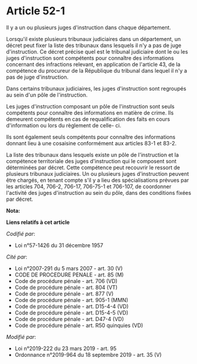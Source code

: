 # Article 52-1

Il y a un ou plusieurs juges d'instruction dans chaque département.

Lorsqu'il existe plusieurs tribunaux judiciaires dans un département, un décret peut fixer la liste des tribunaux dans
lesquels il n'y a pas de juge d'instruction. Ce décret précise quel est le tribunal judiciaire dont le ou les juges
d'instruction sont compétents pour connaître des informations concernant des infractions relevant, en application de
l'article 43, de la compétence du procureur de la République du tribunal dans lequel il n'y a pas de juge d'instruction.

Dans certains tribunaux judiciaires, les juges d'instruction sont regroupés au sein d'un pôle de l'instruction.

Les juges d'instruction composant un pôle de l'instruction sont seuls compétents pour connaître des informations en matière
de crime. Ils demeurent compétents en cas de requalification des faits en cours d'information ou lors du règlement de celle-
ci.

Ils sont également seuls compétents pour connaître des informations donnant lieu à une cosaisine conformément aux articles
83-1 et 83-2.

La liste des tribunaux dans lesquels existe un pôle de l'instruction et la compétence territoriale des juges d'instruction
qui le composent sont déterminées par décret. Cette compétence peut recouvrir le ressort de plusieurs tribunaux judiciaires.
Un ou plusieurs juges d'instruction peuvent être chargés, en tenant compte s'il y a lieu des spécialisations prévues par les
articles 704, 706-2, 706-17, 706-75-1 et 706-107, de coordonner l'activité des juges d'instruction au sein du pôle, dans des
conditions fixées par décret.

**Nota:**



**Liens relatifs à cet article**

_Codifié par_:

  - Loi n°57-1426 du 31 décembre 1957

_Cité par_:

  - Loi n°2007-291 du 5 mars 2007 - art. 30 (V)
  - CODE DE PROCEDURE PENALE - art. 85 (M)
  - Code de procédure pénale - art. 706 (VD)
  - Code de procédure pénale - art. 804 (VT)
  - Code de procédure pénale - art. 877 (V)
  - Code de procédure pénale - art. 905-1 (MMN)
  - Code de procédure pénale - art. D15-4-4 (VD)
  - Code de procédure pénale - art. D15-4-5 (VD)
  - Code de procédure pénale - art. D47-4 (VD)
  - Code de procédure pénale - art. R50 quinquies (VD)

_Modifié par_:

  - Loi n°2019-222 du 23 mars 2019 - art. 95
  - Ordonnance n°2019-964 du 18 septembre 2019 - art. 35 (V)
